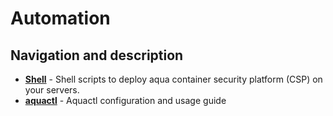 # Automation

## Navigation and description

* [**Shell**](shell/) - Shell scripts to deploy aqua container security platform (CSP) on your servers. 
* [**aquactl**](aquactl/) - Aquactl configuration and usage guide